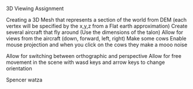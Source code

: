 3D Viewing Assignment

Creating a 3D Mesh that represents a section of the world from DEM (each vertex will be specified by the x,y,z from a Flat earth approximation)
Create several aircraft that fly around (Use the dimensions of the talon)
Allow for views from the aircraft (down, forward, left, right)
Make some cows 
Enable mouse projection and when you click on the cows they make a mooo noise

Allow for switching between orthographic and perspective 
Allow for free movement in the scene with wasd keys and arrow keys to change orientation

Spencer watza